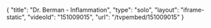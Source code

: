 {
    "title": "Dr. Berman - Inflammation",
    "type": "solo",
    "layout": "iframe-static",
    "videoId": "151009015",
    "url": "\/tvpembed\/151009015"
}